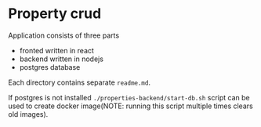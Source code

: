 # Property crud

Application consists of three parts

- fronted written in react
- backend written in nodejs
- postgres database

Each directory contains separate `readme.md`.

If postgres is not installed `./properties-backend/start-db.sh` script can be used to create docker image(NOTE: running this script multiple times clears old images).
